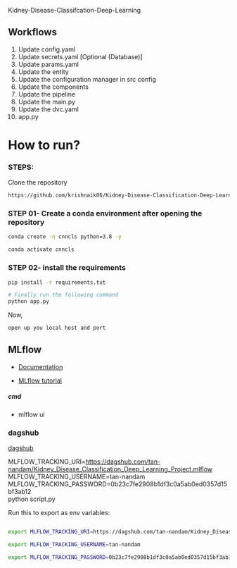 Kidney-Disease-Classifcation-Deep-Learning

## Workflows

1. Update config.yaml
2. Update secrets.yaml [Optional (Database)]
3. Update params.yaml
4. Update the entity
5. Update the configuration manager in src config
6. Update the components
7. Update the pipeline
8. Update the main.py
9. Update the dvc.yaml
10. app.py


# How to run?
### STEPS:

Clone the repository

```bash
https://github.com/krishnaik06/Kidney-Disease-Classification-Deep-Learning-Project
```

### STEP 01- Create a conda environment after opening the repository

```bash
conda create -n cnncls python=3.8 -y
```

```bash
conda activate cnncls
``` 

### STEP 02- install the requirements

```bash
pip install -r requirements.txt
```

```bash
# Finally run the following command
python app.py
```

Now,
```bash
open up you local host and port
```






## MLflow

- [Documentation](https://mlflow.org/docs/latest/index.html)

- [MLflow tutorial](https://youtu.be/qdcHHrsXA48?si=bD5vDS60akNphkem)

##### cmd
- mlflow ui

### dagshub
[dagshub](https://dagshub.com/)

MLFLOW_TRACKING_URI=https://dagshub.com/tan-nandam/Kidney_Disease_Classification_Deep_Learning_Project.mlflow \
MLFLOW_TRACKING_USERNAME=tan-nandam \
MLFLOW_TRACKING_PASSWORD=0b23c7fe2908b1df3c0a5ab0ed0357d15bf3ab12 \
python script.py

Run this to export as env variables:

```bash

export MLFLOW_TRACKING_URI=https://dagshub.com/tan-nandam/Kidney_Disease_Classification_Deep_Learning_Project.mlflow

export MLFLOW_TRACKING_USERNAME=tan-nandam 

export MLFLOW_TRACKING_PASSWORD=0b23c7fe2908b1df3c0a5ab0ed0357d15bf3ab12

```